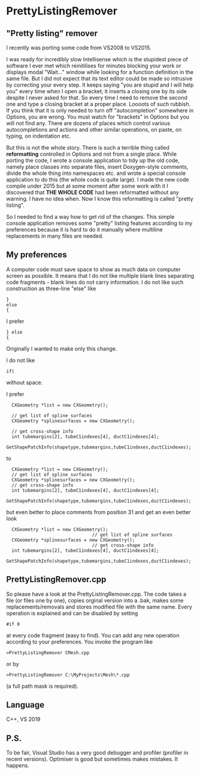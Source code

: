 # PrettyListingRemover
"Pretty listing" remover
-------------------------------------------------------------------
I recently was porting some code from VS2008 to VS2015. 

I was ready for incredibly slow Intellisense which is the stupidest piece of 
software I ever met which reinitilises for minutes blocking your work or displays modal "Wait..." window while 
looking for a function definition in the same file. But I did not expect that its text editor could be made so 
intrusive by correcting your every step. It keeps saying "you are stupid and I will help you" every time when I open a 
bracket; it inserts a closing one by its side despite I never asked for that. So every time I need to remove the
second one and type a closing bracket at a proper place. Loooots of such rubbish. If you think that 
it is only needed to turn off "autocompletion" somewhere in Options, you are wrong. You must watch for "brackets" in Options
but you will not find any. There are dozens of places which control various autocompletions and actions and other similar 
operations, on paste, on typing, on indentation etc. 

But this is not the whole story. There is such a terrible thing called <B>reformatting</B> controlled in Options and not from a single place. 
While porting the code, I wrote a console application to tidy up the old code, namely place classes into separate files, insert Doxygen-style comments,
divide the whole thing into namespaces etc. and wrote a special console application to do this
(the whole code is quite large). I made the new code compile under 2015 but at some moment after some work with it I discovered that <B>THE WHOLE CODE</B> had been reformatted without any warning. I have no idea when. Now I know this reformatting is called "pretty listing". 

So I needed to find a way how to get rid of the changes. This simple console application removes some "pretty" listing features according to my preferences because it is hard to do it manually where multiline replacements in many files are needed.

My preferences
--------------
A computer code must save space to show as much data on computer screen as possible. It means that I do not like multiple blank lines
separating code fragments - blank lines do not carry information. I do not like such construction as three-line "else" like

	}
	else
	{

I prefer

	} else
	{
	
Originally I wanted to make only this change.
	
I do not like 

	if( 

without space.

I prefer

	  CXGeometry *list = new CXGeometry();

	  // get list of spline surfaces
	  CXGeometry *splinesurfaces = new CXGeometry();

	  // get cross-shape info
	  int tubemargins[2], tubeC1indexes[4], ductC1indexes[4];
	  GetShapePatchInfo(shapetype,tubemargins,tubeC1indexes,ductC1indexes);

to
  
	  CXGeometry *list = new CXGeometry();
	  // get list of spline surfaces
	  CXGeometry *splinesurfaces = new CXGeometry();
	  // get cross-shape info
	  int tubemargins[2], tubeC1indexes[4], ductC1indexes[4];
	  GetShapePatchInfo(shapetype,tubemargins,tubeC1indexes,ductC1indexes);
  
but even better to place comments from position 31 and get an even better look

	  CXGeometry *list = new CXGeometry();
									// get list of spline surfaces
	  CXGeometry *splinesurfaces = new CXGeometry();
									// get cross-shape info
	  int tubemargins[2], tubeC1indexes[4], ductC1indexes[4];
	  GetShapePatchInfo(shapetype,tubemargins,tubeC1indexes,ductC1indexes);

PrettyListingRemover.cpp
------------------------
  
So please have a look at the PrettyListingRemover.cpp. The code takes a file (or files one by one), copies orginal version into a .bak, makes some replacements/removals and stores modified file with the same name. Every operation is explained and can be disabled by setting 

	#if 0 
	
at every code fragment (easy to find). You can add any new operation according to your preferences.
You invoke the program like

	>PrettyListingRemover CMesh.cpp

or by

	>PrettyListingRemover C:\MyProjects\Mesh\*.cpp
	
(a full path mask is required).

Language
--------
C++, VS 2019

P.S.
----

To be fair, Visual Studio has a very good debugger and profiler (profiler in recent versions). Optimiser is good but sometimes makes mistakes.
It happens.

